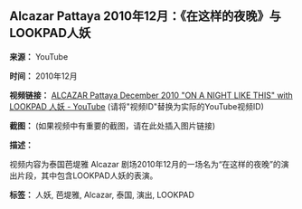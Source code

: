 ## Alcazar Pattaya 2010年12月：《在这样的夜晚》与LOOKPAD人妖

**来源：** YouTube

**时间：** 2010年12月

**视频链接：** [ALCAZAR Pattaya December 2010 "ON A NIGHT LIKE THIS" with LOOKPAD 人妖 - YouTube](https://www.youtube.com/watch?v=视频ID) (请将"视频ID"替换为实际的YouTube视频ID)

**截图：** (如果视频中有重要的截图，请在此处插入图片链接)

**描述：**

视频内容为泰国芭堤雅 Alcazar 剧场2010年12月的一场名为“在这样的夜晚”的演出片段，其中包含LOOKPAD人妖的表演。

**标签：** 人妖, 芭堤雅, Alcazar, 泰国, 演出, LOOKPAD
